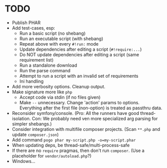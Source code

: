 # TODO

* Publish PHAR
* Add test-cases, esp:
    * Run a basic script (no shebang)
    * Run an executable script (with shebang)
    * Repeat above with every `#!run:` mode
    * Update dependencies after editing a script (`#!require:...`)
    * Do NOT update dependencies after editing a script (same requirement list)
    * Run a standalone download
    * Run the parse command
    * Attempt to run a script with an invalid set of requirements
    * Ini handling
* Add more verbosity options. Cleanup output.
* Make signature more like `php`
    * Accept code via stdin (if no files given)
    * Make `--` unnecessary. Change 'action' params to options. Everything after
      the first file (non-option) is treated as passthru data.
* Reconsider symfony/console. (Pro: All the runners have good thread-isolation. Con: We probably need ven more specialized arg parsing for simpler shebangs.)
* Consider integration with multifile composer projects. (Scan `**.php` and update `composer.json`)
* Add command `pogo phar my-script.php -o=my-script.phar`
* When updating deps, be thread-safe/multi-process-safe
* If there are no `require` pragmas, then don't run `composer`. (Use a placeholder for `vendor/autoload.php`?)
* Windows...
